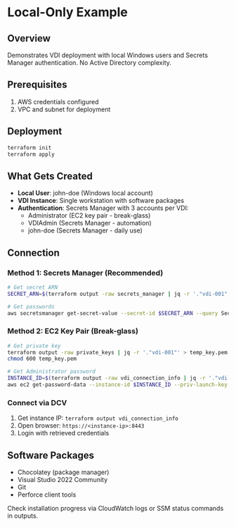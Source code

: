 # Local-Only Example

## Overview
Demonstrates VDI deployment with local Windows users and Secrets Manager authentication. No Active Directory complexity.

## Prerequisites
1. AWS credentials configured
2. VPC and subnet for deployment

## Deployment
```bash
terraform init
terraform apply
```

## What Gets Created
- **Local User**: john-doe (Windows local account)
- **VDI Instance**: Single workstation with software packages
- **Authentication**: Secrets Manager with 3 accounts per VDI:
  - Administrator (EC2 key pair - break-glass)
  - VDIAdmin (Secrets Manager - automation)
  - john-doe (Secrets Manager - daily use)

## Connection

### Method 1: Secrets Manager (Recommended)
```bash
# Get secret ARN
SECRET_ARN=$(terraform output -raw secrets_manager | jq -r '."vdi-001".secret_arn')

# Get passwords
aws secretsmanager get-secret-value --secret-id $SECRET_ARN --query SecretString --output text | jq
```

### Method 2: EC2 Key Pair (Break-glass)
```bash
# Get private key
terraform output -raw private_keys | jq -r '."vdi-001"' > temp_key.pem
chmod 600 temp_key.pem

# Get Administrator password
INSTANCE_ID=$(terraform output -raw vdi_connection_info | jq -r '."vdi-001".instance_id')
aws ec2 get-password-data --instance-id $INSTANCE_ID --priv-launch-key temp_key.pem
```

### Connect via DCV
1. Get instance IP: `terraform output vdi_connection_info`
2. Open browser: `https://<instance-ip>:8443`
3. Login with retrieved credentials

## Software Packages
- Chocolatey (package manager)
- Visual Studio 2022 Community
- Git
- Perforce client tools

Check installation progress via CloudWatch logs or SSM status commands in outputs.